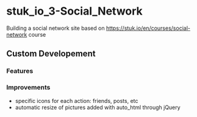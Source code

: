 # stuk_io_3-Social_Network
Building a social network site
based on https://stuk.io/en/courses/social-network course

## Custom Developement

### Features


### Improvements
- specific icons for each action: friends, posts, etc
- automatic resize of pictures added with auto_html through jQuery
